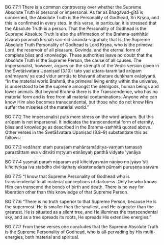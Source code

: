 BG 7.7:1	There is a common controversy over whether the Supreme Absolute Truth is personal or impersonal. As far as Bhagavad-gītā is concerned, the Absolute Truth is the Personality of Godhead, Śrī Kṛṣṇa, and this is conﬁrmed in every step. In this verse, in particular, it is stressed that the Absolute Truth is a person. That the Personality of Godhead is the Supreme Absolute Truth is also the afﬁrmation of the Brahma-saṁhitā: īśvaraḥ paramaḥ kṛṣṇaḥ sac-cid-ānanda-vigrahaḥ; that is, the Supreme Absolute Truth Personality of Godhead is Lord Kṛṣṇa, who is the primeval Lord, the reservoir of all pleasure, Govinda, and the eternal form of complete bliss and knowledge. These authorities leave no doubt that the Absolute Truth is the Supreme Person, the cause of all causes. The impersonalist, however, argues on the strength of the Vedic version given in the Śvetāśvatara Upaniṣad (3.10): tato yad uttara-taraṁ tad arūpam anāmayam/ ya etad vidur amṛtās te bhavanti athetare duḥkham evāpiyanti. “In the material world Brahmā, the primeval living entity within the universe, is understood to be the supreme amongst the demigods, human beings and lower animals. But beyond Brahmā there is the Transcendence, who has no material form and is free from all material contaminations. Anyone who can know Him also becomes transcendental, but those who do not know Him suffer the miseries of the material world.”

BG 7.7:2	The impersonalist puts more stress on the word arūpam. But this arūpam is not impersonal. It indicates the transcendental form of eternity, bliss and knowledge as described in the Brahma-saṁhitā quoted above. Other verses in the Śvetāśvatara Upaniṣad (3.8–9) substantiate this as follows:

BG 7.7:3	vedāham etaṁ puruṣaṁ mahāntamāditya-varṇaṁ tamasaḥ parastāttam eva viditvāti mṛtyum etinānyaḥ panthā vidyate ’yanāya

BG 7.7:4	yasmāt paraṁ nāparam asti kiñcidyasmān nāṇīyo no jyāyo ’sti kiñcitvṛkṣa iva stabdho divi tiṣṭhaty ekastenedaṁ pūrṇaṁ puruṣeṇa sarvam

BG 7.7:5	“I know that Supreme Personality of Godhead who is transcendental to all material conceptions of darkness. Only he who knows Him can transcend the bonds of birth and death. There is no way for liberation other than this knowledge of that Supreme Person.

BG 7.7:6	“There is no truth superior to that Supreme Person, because He is the supermost. He is smaller than the smallest, and He is greater than the greatest. He is situated as a silent tree, and He illumines the transcendental sky, and as a tree spreads its roots, He spreads His extensive energies.”

BG 7.7:7	From these verses one concludes that the Supreme Absolute Truth is the Supreme Personality of Godhead, who is all-pervading by His multi-energies, both material and spiritual.